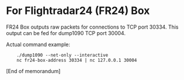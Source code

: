 # For Flightradar24 (FR24) Box

FR24 Box outputs raw packets for connections to TCP port 30334. This output can be fed for dump1090 TCP port 30004.

Actual command example:

        ./dump1090 --net-only --interactive
        nc fr24-box-address 30334 | nc 127.0.0.1 30004

[End of memorandum]
